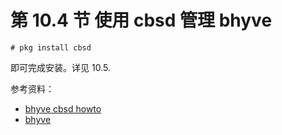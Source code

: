 # 第 10.4 节 使用 cbsd 管理 bhyve

```shell-session
# pkg install cbsd
```

即可完成安装。详见 10.5.

参考资料：

- [bhyve cbsd howto](https://www.bsdstore.ru/en/bhyve_cbsd_howto.html)
- [bhyve](https://wiki.freebsd.org/bhyve)
